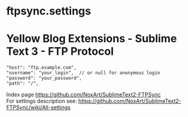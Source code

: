 

# ftpsync.settings
# Yellow Blog Extensions - Sublime Text 3 - FTP Protocol

	"host": "ftp.example.com",
	"username": "your_login",  // or null for anonymous login
	"password": "your_password",
	"path": "/",

 Index page  https://github.com/NoxArt/SublimeText2-FTPSync <br>
 For settings description see: https://github.com/NoxArt/SublimeText2-FTPSync/wiki/All-settings
